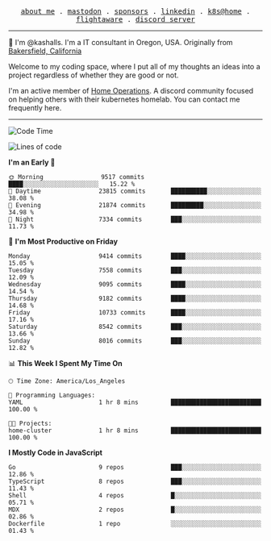 <p align="center">
  <samp>
    <a href="https://jordanjones.org/">about me</a> .
    <a rel="me" href="https://mastodon.social/@kashall">mastodon</a> .
    <a href="https://github.com/sponsors/kashalls">sponsors</a> .
    <a href="https://linkedin.com/in/jordpjones">linkedin</a> .
    <a href="https://github.com/kashalls/home-cluster">k8s@home</a> .
    <a href="https://flightaware.com/adsb/stats/user/kashalls">flightaware</a> .
    <a href="https://discord.gg/V2WrCfqba9">discord server</a>
  </samp>
</p>

----------------------------------------------------------------

:wave: I'm @kashalls. I'm a IT consultant in Oregon, USA. Originally from [Bakersfield, California](https://maps.app.goo.gl/QQMtywTWghpXB6Tu6)

Welcome to my coding space, where I put all of my thoughts an ideas into a project regardless of whether they are good or not.

I'm an active member of [Home Operations](https://discord.gg/home-operations). A discord community focused on helping others with their kubernetes homelab. You can contact me frequently here.

----------------------------------------------------------------
<!--START_SECTION:waka-->
![Code Time](http://img.shields.io/badge/Code%20Time-2%2C362%20hrs%2057%20mins-blue)

![Lines of code](https://img.shields.io/badge/From%20Hello%20World%20I%27ve%20Written-10.8%20million%20lines%20of%20code-blue)

**I'm an Early 🐤** 

```text
🌞 Morning                9517 commits        ████░░░░░░░░░░░░░░░░░░░░░   15.22 % 
🌆 Daytime                23815 commits       ██████████░░░░░░░░░░░░░░░   38.08 % 
🌃 Evening                21874 commits       █████████░░░░░░░░░░░░░░░░   34.98 % 
🌙 Night                  7334 commits        ███░░░░░░░░░░░░░░░░░░░░░░   11.73 % 
```
📅 **I'm Most Productive on Friday** 

```text
Monday                   9414 commits        ████░░░░░░░░░░░░░░░░░░░░░   15.05 % 
Tuesday                  7558 commits        ███░░░░░░░░░░░░░░░░░░░░░░   12.09 % 
Wednesday                9095 commits        ████░░░░░░░░░░░░░░░░░░░░░   14.54 % 
Thursday                 9182 commits        ████░░░░░░░░░░░░░░░░░░░░░   14.68 % 
Friday                   10733 commits       ████░░░░░░░░░░░░░░░░░░░░░   17.16 % 
Saturday                 8542 commits        ███░░░░░░░░░░░░░░░░░░░░░░   13.66 % 
Sunday                   8016 commits        ███░░░░░░░░░░░░░░░░░░░░░░   12.82 % 
```


📊 **This Week I Spent My Time On** 

```text
🕑︎ Time Zone: America/Los_Angeles

💬 Programming Languages: 
YAML                     1 hr 8 mins         █████████████████████████   100.00 % 

🐱‍💻 Projects: 
home-cluster             1 hr 8 mins         █████████████████████████   100.00 % 
```

**I Mostly Code in JavaScript** 

```text
Go                       9 repos             ███░░░░░░░░░░░░░░░░░░░░░░   12.86 % 
TypeScript               8 repos             ███░░░░░░░░░░░░░░░░░░░░░░   11.43 % 
Shell                    4 repos             █░░░░░░░░░░░░░░░░░░░░░░░░   05.71 % 
MDX                      2 repos             █░░░░░░░░░░░░░░░░░░░░░░░░   02.86 % 
Dockerfile               1 repo              ░░░░░░░░░░░░░░░░░░░░░░░░░   01.43 % 
```




<!--END_SECTION:waka-->